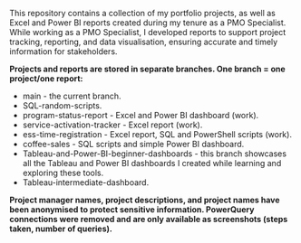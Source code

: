 This repository contains a collection of my portfolio projects, as well as Excel and Power BI reports created during my tenure as a PMO Specialist. 
While working as a PMO Specialist, I developed reports to support project tracking, reporting, and data visualisation, ensuring accurate and timely information for stakeholders.


****Projects and reports are stored in separate branches. One branch = one project/one report:****
- main - the current branch.
- SQL-random-scripts.
- program-status-report - Excel and Power BI dashboard (work).
- service-activation-tracker - Excel report (work).
- ess-time-registration - Excel report, SQL and PowerShell scripts (work).
- coffee-sales - SQL scripts and simple Power BI dashboard. 
- Tableau-and-Power-BI-beginner-dashboards - this branch showcases all the Tableau and Power BI dashboards I created while learning and exploring these tools.
- Tableau-intermediate-dashboard. 





**Project manager names, project descriptions, and project names have been anonymised to protect sensitive information. PowerQuery connections were removed and are only available as screenshots (steps taken, number of queries).**


